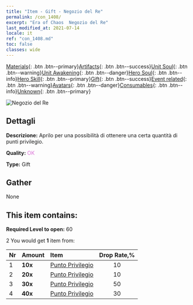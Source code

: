 ```yaml
---
title: "Item - Gift - Negozio del Re"
permalink: /con_1408/
excerpt: "Era of Chaos  Negozio del Re"
last_modified_at: 2021-07-14
locale: it
ref: "con_1408.md"
toc: false
classes: wide
---
```

 [Materials](/ItemsIT/){: .btn .btn--primary}[Artifacts](/ItemsIT/Artifacts/){: .btn .btn--success}[Unit Soul](/ItemsIT/UnitSoul/){: .btn .btn--warning}[Unit Awakening](/ItemsIT/UnitAwakening/){: .btn .btn--danger}[Hero Soul](/ItemsIT/HeroSoul/){: .btn .btn--info}[Hero Skill](/ItemsIT/HeroSkill/){: .btn .btn--primary}[Gift](/ItemsIT/Gift/){: .btn .btn--success}[Event related](/ItemsIT/Events/){: .btn .btn--warning}[Avatars](/ItemsIT/Avatars/){: .btn .btn--danger}[Consumables](/ItemsIT/Consumables/){: .btn .btn--info}[Unknown](/ItemsIT/Unknown/){: .btn .btn--primary}

 ![Negozio del Re](/images/t/i_907022.png)

## Dettagli
 **Descrizione:** Aprilo per una possibilità di ottenere una certa quantità di punti privilegio.

 **Quality:** <span style="color: #DA70D6">OK</span>

 **Type:** Gift

## Gather

  None

## This item contains:

 **Required Level to open:** 60

 2 You would get **1** item  from:

  | Nr | Amount |     Item    | Drop Rate,% |
  |:---|:-------|:------------|:---------:|
  | 1 |  **10x** | [Punto Privilegio](/ItemsIT/con_820/) | 10 | 
  | 2 |  **20x** | [Punto Privilegio](/ItemsIT/con_820/) | 10 | 
  | 3 |  **30x** | [Punto Privilegio](/ItemsIT/con_820/) | 50 | 
  | 4 |  **40x** | [Punto Privilegio](/ItemsIT/con_820/) | 30 | 
